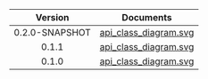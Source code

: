 | Version | Documents |
|:---:|---|
| 0.2.0-SNAPSHOT |[api_class_diagram.svg](0.2.0-SNAPSHOT/api_class_diagram.svg)<br/>|
| 0.1.1 |[api_class_diagram.svg](0.1.1/api_class_diagram.svg)<br/>|
| 0.1.0 |[api_class_diagram.svg](0.1.0/api_class_diagram.svg)<br/>|
